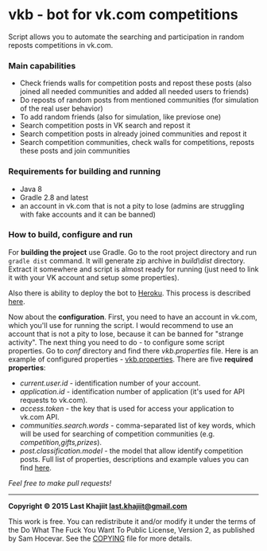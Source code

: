 # vkb - bot for vk.com competitions

Script allows you to automate the searching and participation in random reposts competitions in vk.com.

### Main capabilities
- Check friends walls for competition posts and repost these posts (also joined all needed communities and added all needed users to friends) 
- Do reposts of random posts from mentioned communities (for  simulation of the real user behavior)
- To add random friends (also for simulation, like previose one)
- Search competition posts in VK search and repost it
- Search competition posts in already joined communities and repost it
- Search competition communities, check walls for competitions, reposts these posts and join communities

### Requirements for building and running
- Java 8
- Gradle 2.8 and latest
- an account in vk.com that is not a pity to lose (admins are struggling with fake accounts and it can be banned)

### How to build, configure and run
For **building the project** use Gradle. Go to the root project directory and run `gradle dist` command. It will generate zip archive in *build\dist* directory. Extract it somewhere and script is almost ready for running (just need to link it with your VK account and setup some properties).

Also there is ability to deploy the bot to [Heroku](https://www.heroku.com/). This process is described [here](https://gist.github.com/last-khajiit/b6fa4eef443d3d753fce). 

Now about the **configuration**.
First, you need to have an account in vk.com, which you'll use for running the script. I would recommend to use an account that is not a pity to lose, because it can be banned for "strange activity".
The next thing you need to do - to configure some script properties. Go to *conf* directory and find there *vkb.properties* file. Here is an example of configured properties - [vkb.properties](https://gist.github.com/last-khajiit/d5a4e2c6b40104d88e45). There are five **required properties**:

-  *current.user.id* - identification number of your account.
-  *application.id* - identification number of application (it's used for API requests to vk.com).
-  *access.token* - the key that is used for access your application to vk.com API.
- *communities.search.words* - comma-separated list of key words, which will be used for searching of competition communities (e.g. *competition,gifts,prizes*).
-  *post.classification.model* - the model that allow identify competition posts.
Full list of properties, descriptions and example values you can find [here](https://github.com/last-khajiit/vkb/blob/master/properties.md). 


*Feel free to make pull requests!*


---

**Copyright © 2015 Last Khajiit <last.khajiit@gmail.com>**

This work is free. You can redistribute it and/or modify it under the
terms of the Do What The Fuck You Want To Public License, Version 2,
as published by Sam Hocevar. See the [COPYING](https://raw.githubusercontent.com/last-khajiit/vkb/master/copying.txt) file for more details.
